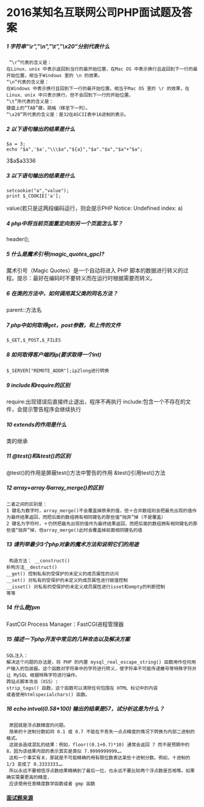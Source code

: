 # 2016某知名互联网公司PHP面试题及答案

##### 1 字符串”\r”,”\n”,”\t”,”\x20”分别代表什么

```````
 “\r”代表的含义是： 
在Linux、unix 中表示返回到当行的最开始位置，在Mac OS 中表示换行且返回到下一行的最开始位置，相当于Windows 里的 \n 的效果。 
“\n”代表的含义是： 
在Windows 中表示换行且回到下一行的最开始位置。相当于Mac OS 里的 \r 的效果，在Linux、unix 中只表示换行，但不会回到下一行的开始位置。 
“\t”所代表的含义是： 
键盘上的“TAB”键，跳格（移至下一列）。 
“\x20”所代表的含义是：是32在ASCII表中16进制的表示。

```````

##### 2 以下语句输出的结果是什么

```````
$a = 3;
echo "$a",'$a',"\\\$a","${a}","$a"."$a","$a"+"$a";
```````
3$a\$a3336

##### 3 以下语句输出的结果是什么

```````
setcookie("a","value");
print $_COOKIE['a'];

```````
value(若只是这两段编码运行，则会提示PHP Notice: Undefined index: a)

##### 4 php中将当前页面重定向到另一个页面怎么写？

header();

##### 5 什么是魔术引号(magic_quotes_gpc)? 

魔术引号（Magic Quotes）是一个自动将进入 PHP 脚本的数据进行转义的过程。提示：最好在编码时不要转义而在运行时根据需要而转义。

##### 6 在类的方法中，如何调用其父类的同名方法？ 

parent::方法名

##### 7 php中如何取得get，post参数，和上传的文件

``````
$_GET,$_POST,$_FILES
``````

##### 8 如何取得客户端的ip(要求取得一个int)

`````
$_SERVER["REMOTE_ADDR"];ip2long进行转换
`````

##### 9 include和require的区别

require:出现错误后直接终止退出，程序不再执行 
include:包含一个不存在的文件，会提示警告程序会继续执行

##### 10 extends的作用是什么 

类的继承

##### 11 @test()和&test()的区别

@test()的作用是屏蔽test()方法中警告的作用 
&test()引用test()方法

##### 12 array+array与array_merge()的区别 

````````
二者之间的区别是： 
1 键名为数字时，array_merge()不会覆盖掉原来的值，但＋合并数组则会把最先出现的值作为最终结果返回，而把后面的数组拥有相同键名的那些值“抛弃”掉（不是覆盖） 
2 键名为字符时，＋仍然把最先出现的值作为最终结果返回，而把后面的数组拥有相同键名的那些值“抛弃”掉，但array_merge()此时会覆盖掉前面相同键名的值
````````

##### 13 请列举最少3个php对象的魔术方法和说明它们的用途 

```````
 构造方法： __construct() 
析构方法__destruct() 
__get() 控制私有的受保护的未定义的成员属性的访问 
__set() 对私有的受保护的未定义的成员属性进行赋值控制 
__isset() 对私有的受保护的未定义成员属性进行isset和empty的判断控制 
等等

```````

##### 14 什么是fpm

FastCGI Process Manager：FastCGI进程管理器

##### 15 描述一下php开发中常见的几种攻击以及解决方案

`````````````
SQL注入： 
解决这个问题的办法是，将 PHP 的内置 mysql_real_escape_string() 函数用作任何用户输入的包装器。这个函数对字符串中的字符进行转义，使字符串不可能传递撇号等特殊字符并让 MySQL 根据特殊字符进行操作。 
跨站点脚本攻击（XSS）: 
strip_tags() 函数，这个函数可以清除任何包围在 HTML 标记中的内容 
或者使用htmlspecialchars() 函数。
`````````````

##### 16 echo intval(0.58*100) 输出的结果是57，试分析这是为什么？ 

````````````
 原因就是浮点数精度的问题。 
 简单的十进制分数如同 0.1 或 0.7 不能在不丢失一点点精度的情况下转换为内部二进制的格式。
 这就会造成混乱的结果：例如，floor((0.1+0.7)*10) 通常会返回 7 而不是预期中的 8，因为该结果内部的表示其实是类似 7.9999999999…。
 这和一个事实有关，那就是不可能精确的用有限位数表达某些十进制分数。例如，十进制的 1/3 变成了 0.3333333…。
 所以永远不要相信浮点数结果精确到了最后一位，也永远不要比较两个浮点数是否相等。如果确实需要更高的精度，
 应该使用任意精度数学函数或者 gmp 函数
````````````

#### [面试题来源](https://blog.csdn.net/whq19890827/article/details/52684369)

